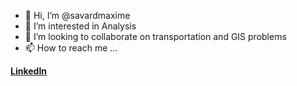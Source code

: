 - 👋 Hi, I’m @savardmaxime
- 👀 I’m interested in Analysis
- 💞️ I’m looking to collaborate on transportation and GIS problems
- 📫 How to reach me ...

**[LinkedIn](www.linkedin.com/in/maxime-savard-a185b364)**

<!---
savardmaxime/savardmaxime is a ✨ special ✨ repository because its `README.md` (this file) appears on your GitHub profile.
You can click the Preview link to take a look at your changes.
--->
